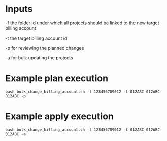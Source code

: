 # Inputs

-f the folder id under which all projects should be linked to the new target billing account

-t the target billing account id

-p for reviewing the planned changes

-a for bulk updating the projects

# Example plan execution

```
bash bulk_change_billing_account.sh -f 123456789012 -t 012ABC-012ABC-012ABC -p
```

# Example apply execution

```
bash bulk_change_billing_account.sh -f 123456789012 -t 012ABC-012ABC-012ABC -a
```